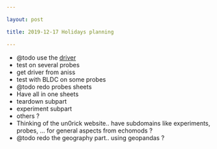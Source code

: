```yaml
---

layout: post

title: 2019-12-17 Holidays planning

---
```



-   @todo use the
    [driver](https://www.amazon.fr/gp/product/B0798JCY93/ref=ppx_yo_dt_b_search_asin_title?ie=UTF8&psc=1)
-   test on several probes
-   get driver from aniss
-   test with BLDC on some probes
-   @todo redo probes sheets
-   Have all in one sheets
-   teardown subpart
-   experiment subpart
-   others ?
-   Thinking of the un0rick website.. have subdomains like experiments,
    probes, ... for general aspects from echomods ?
-   @todo redo the geography part.. using geopandas ?

